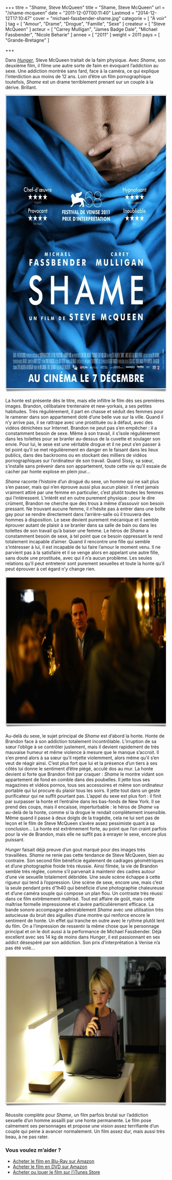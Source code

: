 +++
titre = "<em>Shame</em>, Steve McQueen"
title = "Shame, Steve McQueen"
url = "/shame-mcqueen"
date = "2011-12-07T00:11:40"
Lastmod = "2014-12-12T17:10:47"
cover = "michael-fassbender-shame.jpg"
categorie = [ "À voir" ]
tag = [ "Amour", "Drame", "Drogue", "Famille", "Sexe" ]
createur = [ "Steve McQueen" ]
acteur = [ "Carrey Mulligan", "James Badge Dale", "Michael Fassbender", "Nicole Beharie" ]
annee = [ "2011" ]
weight = 2011
pays = [ "Grande-Bretagne" ]

+++

<p>Dans <em><a href="http://voiretmanger.fr/2008/11/30/hunger/">Hunger</a></em>, Steve McQueen traitait de la faim physique. Avec <em>Shame</em>, son deuxième film, il filme une autre sorte de faim en évoquant l&rsquo;addiction au sexe. Une addiction montrée sans fard, face à la caméra, ce qui explique l&rsquo;interdiction aux moins de 12 ans. Loin d&rsquo;être un film pornographique toutefois, <em>Shame</em> est un drame terriblement prenant sur un couple à la dérive. Brillant.</p>
<a href="http://www.allocine.fr/film/fichefilm_gen_cfilm=185457.html"><img class="aligncenter" style="border-style: initial; border-color: initial; border-width: 0px;" src="shame-mc-queen.jpg" alt="Shame mc queen" width="690" height="927" border="0" /></a>
<p>La honte est présente dès le titre, mais elle infiltre le film dès ses premières images. Brandon, célibataire trentenaire et new-yorkais, a ses petites habitudes. Très régulièrement, il part en chasse et séduit des femmes pour le ramener dans son appartement doté d&rsquo;une belle vue sur la ville. Quand il n&rsquo;y arrive pas, il se rattrape avec une prostituée ou à défaut, avec des vidéos dénichées sur Internet. Brandon ne peut pas s&rsquo;en empêcher : il a constamment besoin de sexe. Même à son travail, il s&rsquo;isole régulièrement dans les toilettes pour se branler au-dessus de la cuvette et soulager son envie. Pour lui, le sexe est une véritable drogue et il ne peut s&rsquo;en passer à tel point qu&rsquo;il se met régulièrement en danger en le faisant dans les lieux publics, dans des backrooms ou en stockant des milliers de vidéos pornographiques sur l&rsquo;ordinateur de son travail. Quand Sissy, sa sœur, s&rsquo;installe sans prévenir dans son appartement, toute cette vie qu&rsquo;il essaie de cacher par honte explose en plein jour…</p>
<p><em>Shame</em> raconte l&rsquo;histoire d&rsquo;un drogué du sexe, un homme qui ne sait plus s&rsquo;en passer, mais qui n&rsquo;en éprouve aussi plus aucun plaisir. Il n&rsquo;est jamais vraiment attiré par une femme en particulier, c&rsquo;est plutôt toutes les femmes qui l&rsquo;intéressent. L&rsquo;intérêt est en outre purement physique : pour le dire crûment, Brandon ne cherche que des trous à même d&rsquo;assouvir son besoin pressant. Ne trouvant aucune femme, il n&rsquo;hésite pas à entrer dans une boîte gay pour se rendre directement dans l&rsquo;arrière-salle où il trouvera des hommes à disposition. Le sexe devient purement mécanique et il semble éprouver autant de plaisir à se branler dans sa salle de bain ou dans les toilettes de son travail qu&rsquo;à baiser une femme. Le héros de <em>Shame</em> a constamment besoin de sexe, à tel point que ce besoin oppressant le rend totalement incapable d&rsquo;aimer. Quand il rencontre une fille qui semble s&rsquo;intéresser à lui, il est incapable de lui faire l&rsquo;amour le moment venu. Il ne parvient pas à la satisfaire et il se venge alors en appelant une autre fille, sans doute une prostituée, avec qui il n&rsquo;a aucun problème. Les seules relations qu&rsquo;il peut entretenir sont purement sexuelles et toute la honte qu&rsquo;il peut éprouver à cet égard n&rsquo;y change rien.</p>
<img class="aligncenter" style="border-style: initial; border-color: initial; border-width: 0px;" src="steve-mcqueen-shame.jpg" alt="Steve mcqueen shame" width="690" height="472" border="0" />
<p>Au-delà du sexe, le sujet principal de <em>Shame</em> est d&rsquo;abord la honte. Honte de Brandon face à son addiction totalement incontrôlable. L&rsquo;irruption de sa sœur l&rsquo;oblige à se contrôler justement, mais il devient rapidement de très mauvaise humeur et même violence à mesure que le manque s&rsquo;accroit. Il s&rsquo;en prend alors à sa sœur qu&rsquo;il rejette violemment, alors même qu&rsquo;il s&rsquo;en veut de réagir ainsi. C&rsquo;est plus fort que lui et la présence d&rsquo;un tiers à ses côtés lui donne le sentiment d&rsquo;être piégé, acculé dos au mur. La honte devient si forte que Brandon finit par craquer : <em>Shame</em> le montre vidant son appartement de fond en comble dans des poubelles. Il jette tous ses magazines et vidéos pornos, tous ses accessoires et même son ordinateur portable qui lui procure du plaisir tous les soirs. Il jette tout dans un geste purificateur qui ne suffit pourtant pas. L&rsquo;appel du sexe est plus fort : il finit par surpasser la honte et l&rsquo;entraîne dans les bas-fonds de New York. Il se prend des coups, mais il encaisse, imperturbable : le héros de <em>Shame</em> va au-delà de la honte, comme si la drogue le rendait complètement insensible. Même quand il passe à deux doigts de la tragédie, cela ne lui sert pas de leçon et le film de Steve McQueen s&rsquo;avère assez pessimiste quant à sa conclusion… La honte est extrêmement forte, au point que l&rsquo;on craint parfois pour la vie de Brandon, mais elle ne suffit pas à enrayer le sexe, encore plus puissant.</p>
<p><em>Hunger</em> faisait déjà preuve d&rsquo;un gout marqué pour des images très travaillées. <em>Shame</em> ne renie pas cette tendance de Steve McQueen, bien au contraire. Son second film bénéficie également de cadrages géométriques et d&rsquo;une photographie froide très réussie. Ainsi filmée, la vie de Brandon semble très réglée, comme s&rsquo;il parvenait à maintenir des cadres autour d&rsquo;une vie sexuelle totalement débridée. Une seule scène échappe à cette rigueur qui tend à l&rsquo;oppression. Une scène de sexe, encore une, mais c&rsquo;est la seule pendant près d&rsquo;1h40 qui bénéficie d&rsquo;une photographie chaleureuse et d&rsquo;une caméra souple qui compose un plan flou. Un contraste très réussi dans ce film extrêmement maîtrisé. Tout est affaire de goût, mais cette maîtrise formelle impressionne et s&rsquo;avère particulièrement efficace. La bande sonore accompagne admirablement <em>Shame</em> avec une utilisation très astucieuse du bruit des aiguilles d&rsquo;une montre qui renforce encore le sentiment de honte. Un effet qui tranche en outre avec le rythme plutôt lent du film. On a l&rsquo;impression de ressentir la même chose que le personnage principal et on le doit aussi à la performance de Michael Fassbender. Déjà excellent avec ses 14 kg de moins dans <em>Hunger</em>, il est passionnant en sex addict désespéré par son addiction. Son prix d&rsquo;interprétation à Venise n&rsquo;a pas été volé…</p>
<img class="aligncenter" style="border-style: initial; border-color: initial; border-width: 0px;" src="shame-carey-mulligan.jpg" alt="Shame carey mulligan" width="690" height="472" border="0" />
<p>Réussite complète pour <em>Shame</em>, un film parfois brutal sur l&rsquo;addiction sexuelle d&rsquo;un homme assailli par une honte permanente. Le film pose calmement ses personnages et propose une vision assez terrifiante d&rsquo;un couple qui peine à avancer normalement. Un film assez dur, mais aussi très beau, à ne pas rater.</p>
<div class="amazon">
<h3>Vous voulez m&rsquo;aider ?</h3>
<ul>
<li><a href="http://www.amazon.fr/gp/product/B006QP0CGA/ref=as_li_ss_tl?ie=UTF8&#038;tag=leblogdenic07-21&#038;linkCode=as2&#038;camp=1642&#038;creative=19458&#038;creativeASIN=B006QP0CGA">Acheter le film en Blu-Ray sur Amazon</a></li>
<li><a href="http://www.amazon.fr/gp/product/B006QP0C5Q/ref=as_li_ss_tl?ie=UTF8&#038;tag=leblogdenic07-21&#038;linkCode=as2&#038;camp=1642&#038;creative=19458&#038;creativeASIN=B006QP0C5Q">Acheter le film en DVD sur Amazon</a></li>
<li><a href="http://itunes.apple.com/fr/movie/shame-vost/id508615228">Acheter ou louer le film sur l&rsquo;iTunes Store</a></li>
</ul>
</div>

